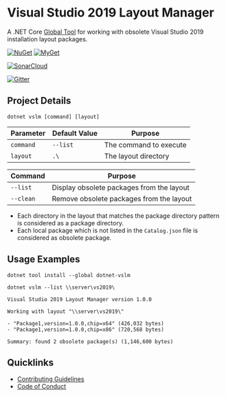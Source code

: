 # Visual Studio 2019 Layout Manager

A .NET Core [Global Tool](https://docs.microsoft.com/en-us/dotnet/core/tools/global-tools) for working with obsolete Visual Studio 2019 installation layout packages. 

[![NuGet](https://img.shields.io/nuget/v/dotnet-vslm.svg?style=flat-square)](https://www.nuget.org/packages/dotnet-vslm)
[![MyGet](https://img.shields.io/myget/alexanderkozlenko/vpre/dotnet-vslm.svg?label=myget&style=flat-square)](https://www.myget.org/feed/alexanderkozlenko/package/nuget/dotnet-vslm)

[![SonarCloud](https://img.shields.io/sonar/violations/dotnet-vslm?format=long&label=sonar&server=https%3A%2F%2Fsonarcloud.io&style=flat-square)](https://sonarcloud.io/dashboard?id=dotnet-vslm)

[![Gitter](https://img.shields.io/gitter/room/nwjs/nw.js.svg?style=flat-square)](https://gitter.im/anemonis/dotnet-vslm)

## Project Details

```
dotnet vslm [command] [layout] 
```

| Parameter | Default Value | Purpose |
| --- | --- | --- |
| `command` | `--list` | The command to execute |
| `layout` | `.\` | The layout directory |

| Command | Purpose |
| --- | --- |
| `--list` | Display obsolete packages from the layout |
| `--clean` | Remove obsolete packages from the layout |

- Each directory in the layout that matches the package directory pattern is considered as a package directory.
- Each local package which is not listed in the `Catalog.json` file is considered as obsolete package.

## Usage Examples

```
dotnet tool install --global dotnet-vslm
```
```
dotnet vslm --list \\server\vs2019\
```
```
Visual Studio 2019 Layout Manager version 1.0.0

Working with layout "\\server\vs2019\"

- "Package1,version=1.0.0,chip=x64" (426,032 bytes)
- "Package1,version=1.0.0,chip=x86" (720,568 bytes)

Summary: found 2 obsolete package(s) (1,146,600 bytes)
```

## Quicklinks

- [Contributing Guidelines](./CONTRIBUTING.md)
- [Code of Conduct](./CODE_OF_CONDUCT.md)
